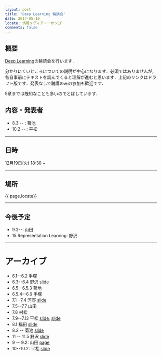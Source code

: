 ```yaml
---
layout: post
title: "Deep Learning 輪講会"
date: 2017-05-10
locate: 情報メディアユニオン1F
comments: false
---
```


## 概要

[Deep Learning](http://www.deeplearningbook.org/)の輪読会を行います．

分かりにくいところについての説明が中心になります．必須ではありませんが，各自事前にテキストを読んでくると理解が進むと思います．上記のリンクはドラフト版です．発表なしで聴講のみの参加も歓迎です．

5章までは既知なことも多いのでとばしています．

## 内容・発表者

- 8.3 -- : 菊池
- 10.2 -- : 平松

---

## 日時

12月19日(火) 18:30 ~

---

## 場所

{{ page.locate}}

---

## 今後予定

- 9.2--: 山田
- 15 Representation Learning: 野沢

--- 

# アーカイブ

- 6.1--6.2 手塚
- 6.3--6.4 野沢 [slide](https://speakerdeck.com/nzw0301/deep-learning-6-dot-3-6-dot-4)
- 6.5--6.5.3 菊地
- 6.5.4--6.6 手塚
- 7.1--7.4  河野 [slide](https://www.slideshare.net/ShinsakuKono/deep-learningbook-chap7)
- 7.5--7.7 山田
- 7.8 村松
- 7.9--7.13 平松 [slide](https://speakerdeck.com/himkt/deep-learninglun-du-7-dot-9-7-dot-13), [slide](https://speakerdeck.com/himkt/deep-learninglun-du-7-dot-14)
- 8.1 福田 [slide](https://speakerdeck.com/e_musu/deep-learning-book-8-dot-1)
- 8.2 -- 菊池 [slide](https://www.slideshare.net/ssuser0d111d/deep-learning-book-8283)
- 11 -- 11.5 野沢 [slide](https://speakerdeck.com/nzw0301/deep-learning-book-11-practical-methodology)
- 9 -- 9.2: 山田 [page](https://paper.dropbox.com/doc/8-Convolutional-Networks-Gn1ZsgLbxSZkezIucTdLN?_tk=share_copylink)
- 10--10.2: 平松 [slide](https://speakerdeck.com/himkt/deep-learning-book-10)
